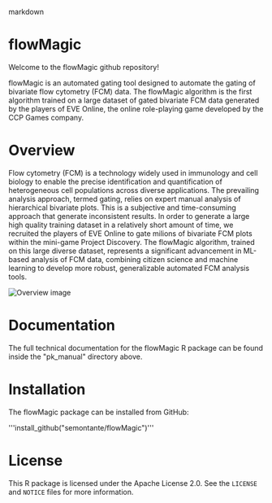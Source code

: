markdown

# flowMagic 

Welcome to the flowMagic github repository! 

flowMagic is an automated gating tool designed to automate the gating of bivariate flow cytometry (FCM) data. 
The flowMagic algorithm is the first algorithm trained on a large dataset of gated bivariate FCM data generated by the players of EVE Online, the online role-playing game developed by the CCP Games company.




# Overview

Flow cytometry (FCM) is a technology widely used in immunology and cell biology to enable the precise identification and quantification of heterogeneous cell populations across diverse applications. The prevailing analysis approach, termed gating, relies on expert manual analysis of hierarchical bivariate plots.  This is a subjective and time-consuming approach that generate inconsistent results. In order to generate a large high quality training dataset in a relatively short amount of time, we recruited the players of EVE Online to gate milions of bivariate FCM plots within the mini-game Project Discovery. The flowMagic algorithm, trained on this large diverse dataset, represents a significant advancement in ML-based analysis of FCM data, combining citizen science and machine learning to develop more robust, generalizable automated FCM analysis tools.

![Overview image](path/to/logo.png)  <!-- Image stored on the flowMagic github page and git folder -->

# Documentation

The  full technical documentation for the flowMagic R package can be found inside the "pk_manual" directory above.

# Installation

The flowMagic package can be installed from GitHub:

'''install_github("semontante/flowMagic")'''


# License
This R package is licensed under the Apache License 2.0. See the `LICENSE` and `NOTICE` files for more information.


